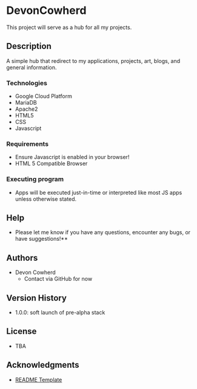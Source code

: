 # DevonCowherd

This project will serve as a hub for all my projects.

## Description

A simple hub that redirect to my applications, projects, art, blogs, and general information.

### Technologies

- Google Cloud Platform
- MariaDB
- Apache2
- HTML5
- CSS
- Javascript


### Requirements

- Ensure Javascript is enabled in your browser!
- HTML 5 Compatible Browser

### Executing program

- Apps will be executed just-in-time or interpreted like most JS apps unless otherwise stated.

## Help

- Please let me know if you have any questions, encounter any bugs, or have suggestions!**

## Authors

- Devon Cowherd
     - Contact via GitHub for now

## Version History

- 1.0.0: soft launch of pre-alpha stack

## License

- TBA

## Acknowledgments

- [README Template](https://gist.github.com/DomPizzie/7a5ff55ffa9081f2de27c315f5018afc)
